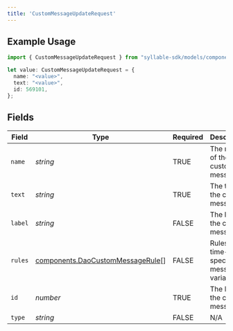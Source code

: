 ```yaml
---
title: 'CustomMessageUpdateRequest'
---
```


## Example Usage

```typescript
import { CustomMessageUpdateRequest } from "syllable-sdk/models/components";

let value: CustomMessageUpdateRequest = {
  name: "<value>",
  text: "<value>",
  id: 569101,
};
```

## Fields

| Field                                                                                | Type                                                                                 | Required                                                                             | Description                                                                          |
| ------------------------------------------------------------------------------------ | ------------------------------------------------------------------------------------ | ------------------------------------------------------------------------------------ | ------------------------------------------------------------------------------------ |
| `name`                                                                               | *string*                                                                             | TRUE                                                                   | The name of the custom message                                                       |
| `text`                                                                               | *string*                                                                             | TRUE                                                                   | The text of the custom message                                                       |
| `label`                                                                              | *string*                                                                             | FALSE                                                                   | The label of the custom message                                                      |
| `rules`                                                                              | [components.DaoCustomMessageRule](/sdk-docs/models/components/daocustommessagerule)[] | FALSE                                                                   | Rules for time-specific message variants                                             |
| `id`                                                                                 | *number*                                                                             | TRUE                                                                   | The ID of the custom message                                                         |
| `type`                                                                               | *string*                                                                             | FALSE                                                                   | N/A                                                                                  |